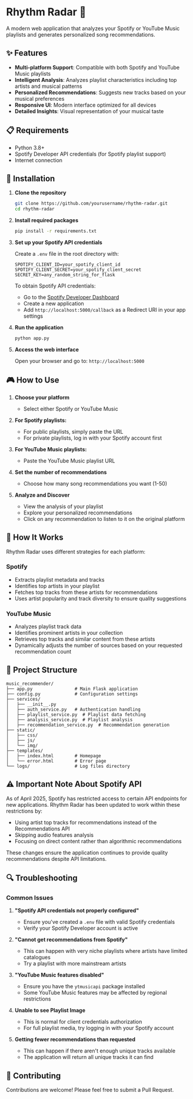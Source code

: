 # Rhythm Radar 🎵

A modern web application that analyzes your Spotify or YouTube Music playlists and generates personalized song recommendations.



## ✨ Features

- **Multi-platform Support**: Compatible with both Spotify and YouTube Music playlists
- **Intelligent Analysis**: Analyzes playlist characteristics including top artists and musical patterns
- **Personalized Recommendations**: Suggests new tracks based on your musical preferences
- **Responsive UI**: Modern interface optimized for all devices
- **Detailed Insights**: Visual representation of your musical taste

## 📋 Requirements

- Python 3.8+
- Spotify Developer API credentials (for Spotify playlist support)
- Internet connection

## 🚀 Installation

1. **Clone the repository**
   ```bash
   git clone https://github.com/yourusername/rhythm-radar.git
   cd rhythm-radar
   ```

2. **Install required packages**
   ```bash
   pip install -r requirements.txt
   ```

3. **Set up your Spotify API credentials**

   Create a `.env` file in the root directory with:
   ```
   SPOTIFY_CLIENT_ID=your_spotify_client_id
   SPOTIFY_CLIENT_SECRET=your_spotify_client_secret
   SECRET_KEY=any_random_string_for_flask
   ```

   To obtain Spotify API credentials:
   - Go to the [Spotify Developer Dashboard](https://developer.spotify.com/dashboard/)
   - Create a new application
   - Add `http://localhost:5000/callback` as a Redirect URI in your app settings

4. **Run the application**
   ```bash
   python app.py
   ```

5. **Access the web interface**
   
   Open your browser and go to: `http://localhost:5000`

## 🎮 How to Use

1. **Choose your platform**
   - Select either Spotify or YouTube Music

2. **For Spotify playlists:**
   - For public playlists, simply paste the URL
   - For private playlists, log in with your Spotify account first

3. **For YouTube Music playlists:**
   - Paste the YouTube Music playlist URL

4. **Set the number of recommendations**
   - Choose how many song recommendations you want (1-50)

5. **Analyze and Discover**
   - View the analysis of your playlist
   - Explore your personalized recommendations
   - Click on any recommendation to listen to it on the original platform

## 🧠 How It Works

Rhythm Radar uses different strategies for each platform:

### Spotify
- Extracts playlist metadata and tracks
- Identifies top artists in your playlist
- Fetches top tracks from these artists for recommendations
- Uses artist popularity and track diversity to ensure quality suggestions

### YouTube Music
- Analyzes playlist track data
- Identifies prominent artists in your collection
- Retrieves top tracks and similar content from these artists
- Dynamically adjusts the number of sources based on your requested recommendation count

## 📁 Project Structure

```
music_recommender/
├── app.py                # Main Flask application
├── config.py             # Configuration settings
├── services/
│   ├── __init__.py
│   ├── auth_service.py   # Authentication handling
│   ├── playlist_service.py  # Playlist data fetching
│   ├── analysis_service.py  # Playlist analysis
│   ├── recommendation_service.py  # Recommendation generation
├── static/
│   ├── css/
│   ├── js/
│   └── img/
├── templates/
│   ├── index.html        # Homepage
│   └── error.html        # Error page
└── logs/                 # Log files directory
```

## ⚠️ Important Note About Spotify API

As of April 2025, Spotify has restricted access to certain API endpoints for new applications. Rhythm Radar has been updated to work within these restrictions by:

- Using artist top tracks for recommendations instead of the Recommendations API
- Skipping audio features analysis
- Focusing on direct content rather than algorithmic recommendations

These changes ensure the application continues to provide quality recommendations despite API limitations.

## 🔍 Troubleshooting

### Common Issues

1. **"Spotify API credentials not properly configured"**
   - Ensure you've created a `.env` file with valid Spotify credentials
   - Verify your Spotify Developer account is active

2. **"Cannot get recommendations from Spotify"**
   - This can happen with very niche playlists where artists have limited catalogues
   - Try a playlist with more mainstream artists

3. **"YouTube Music features disabled"**
   - Ensure you have the `ytmusicapi` package installed
   - Some YouTube Music features may be affected by regional restrictions

4. **Unable to see Playlist Image**
   - This is normal for client credentials authorization
   - For full playlist media, try logging in with your Spotify account

5. **Getting fewer recommendations than requested**
   - This can happen if there aren't enough unique tracks available
   - The application will return all unique tracks it can find

## 🤝 Contributing

Contributions are welcome! Please feel free to submit a Pull Request.




